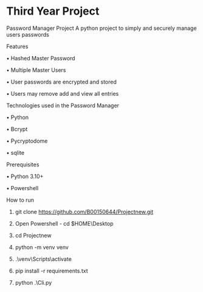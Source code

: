 # Third Year Project

Password Manager Project
A python project to simply and securely manage users passwords 

Features

•	Hashed Master Password

•	Multiple Master Users

•	User passwords are encrypted and stored

•	Users may remove add and view all entries

Technologies used in the Password Manager

•	Python 

•	Bcrypt

•	Pycryptodome

•	sqlite


Prerequisites

•	Python 3.10+

•	Powershell

How to run

1.	git clone https://github.com/B00150644/Projectnew.git

2.	Open Powershell - cd $HOME\Desktop

3.	cd Projectnew

4.	python -m venv venv

5.	.\venv\Scripts\activate

6.	pip install -r requirements.txt

7.	python .\Cli.py



